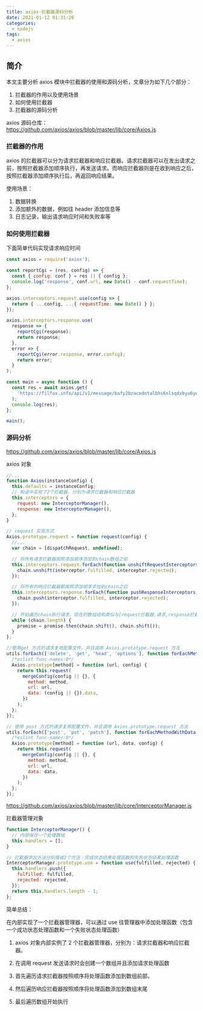 ```yaml
---
title: axios-拦截器源码分析
date: 2021-01-12 01:31:28
categories:
  - nodejs
tags:
  - axios
---
```


## 简介

本文主要分析 axios 模块中拦截器的使用和源码分析，文章分为如下几个部分：

1. 拦截器的作用以及使用场景
2. 如何使用拦截器
3. 拦截器的源码分析

axios 源码仓库：https://github.com/axios/axios/blob/master/lib/core/Axios.js

### 拦截器的作用

axios 的拦截器可以分为请求拦截器和响应拦截器。请求拦截器可以在发出请求之前，按照拦截器添加顺序执行，再发送请求。而响应拦截器则是在收到响应之后，按照拦截器添加顺序执行后，再返回响应结果。

使用场景：

1. 数据转换
2. 添加额外的数据，例如往 header 添加信息等
3. 日志记录，输出请求响应时间和失败率等

<!--more-->

### 如何使用拦截器

下面简单代码实现请求响应时间

```js
const axios = require('axios');

const reportCgi = (res, config) => {
  const { config: conf } = res || { config };
  console.log('response', conf.url, new Date() - conf.requestTime);
};

axios.interceptors.request.use(config => {
  return { ...config, ...{ requestTime: new Date() } };
});

axios.interceptors.response.use(
  response => {
    reportCgi(response);
    return response;
  },
  error => {
    reportCgi(error.response, error.config);
    return error;
  }
);

const main = async function () {
  const res = await axios.get(
    'https://filfox.info/api/v1/message/bafy2bzacedotalbhs6nlsqdxbyu6yqajizqj3nch25m3svyx6tocd4732vzvi'
  );
  console.log(res);
};

main();
```

### 源码分析

https://github.com/axios/axios/blob/master/lib/core/Axios.js

axios 对象

```js
//...
function Axios(instanceConfig) {
  this.defaults = instanceConfig;
  // 构造中实现了2个拦截器，分别为请求拦截器和响应拦截器
  this.interceptors = {
    request: new InterceptorManager(),
    response: new InterceptorManager(),
  };
}

// request 实现方式
Axios.prototype.request = function request(config) {
  //...
  var chain = [dispatchRequest, undefined];

  // 将所有请求拦截器按照添加顺序添加到chain数组之前
  this.interceptors.request.forEach(function unshiftRequestInterceptors(interceptor) {
    chain.unshift(interceptor.fulfilled, interceptor.rejected);
  });

  // 将所有的响应拦截器都按照添加顺序添加到chain之后
  this.interceptors.response.forEach(function pushResponseInterceptors(interceptor) {
    chain.push(interceptor.fulfilled, interceptor.rejected);
  });

  // 开始遍历chain执行请求，现在的数组结构类似与[request拦截器,请求,response拦截器]
  while (chain.length) {
    promise = promise.then(chain.shift(), chain.shift());
  }
};

//使用get 方式的请求复用配置文件，并且调用 Axios.prototype.request 方法
utils.forEach(['delete', 'get', 'head', 'options'], function forEachMethodNoData(method) {
  /*eslint func-names:0*/
  Axios.prototype[method] = function (url, config) {
    return this.request(
      mergeConfig(config || {}, {
        method: method,
        url: url,
        data: (config || {}).data,
      })
    );
  };
});

// 使用 post 方式的请求复用配置文件，并且调用 Axios.prototype.request 方法
utils.forEach(['post', 'put', 'patch'], function forEachMethodWithData(method) {
  /*eslint func-names:0*/
  Axios.prototype[method] = function (url, data, config) {
    return this.request(
      mergeConfig(config || {}, {
        method: method,
        url: url,
        data: data,
      })
    );
  };
});
```

https://github.com/axios/axios/blob/master/lib/core/InterceptorManager.js

拦截器管理对象

```js
function InterceptorManager() {
  // 内部保存一个处理数组
  this.handlers = [];
}

// 拦截器添加方法分别接收2个方法：完成状态结果处理函数和失败状态结果处理函数
InterceptorManager.prototype.use = function use(fulfilled, rejected) {
  this.handlers.push({
    fulfilled: fulfilled,
    rejected: rejected,
  });
  return this.handlers.length - 1;
};
```

简单总结：

在内部实现了一个拦截器管理器，可以通过 use 往管理器中添加处理函数（包含一个成功状态处理函数和一个失败状态处理函数）

1. axios 对象内部实例了 2 个拦截器管理器，分别为：请求拦截器和响应拦截器。

2. 在调用 request 发送请求时会创建一个数组并且添加请求处理函数
3. 首先遍历请求拦截器按照顺序将处理函数添加到数组前部，
4. 然后遍历响应拦截器按照顺序将处理函数添加到数组末尾
5. 最后遍历数组开始执行
